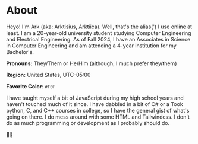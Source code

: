 # About

Heyo! I'm Ark (aka: Arktisius, Arktiica). Well, that's the alias(') I use online at least. I am a 20-year-old university student studying Computer Engineering and Electrical Engineering. As of Fall 2024, I have an Associates in Science in Computer Engineering and am attending a 4-year institution for my Bachelor's.

**Pronouns:** They/Them or He/Him (although, I much prefer they/them)

**Region:** United States, UTC-05:00

**Favorite Color**: `#F0F`

I have taught myself a bit of JavaScript during my high school years and haven't touched much of it since. I have dabbled in a bit of C# or a Took python, C, and C++ courses in college, so I have the general gist of what's going on there. I do mess around with some HTML and Tailwindcss. I don't do as much programming or development as I probably should do.

:rainbow_flag:
